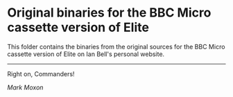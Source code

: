 # Original binaries for the BBC Micro cassette version of Elite

This folder contains the binaries from the original sources for the BBC Micro cassette version of Elite on Ian Bell's personal website.

---

Right on, Commanders!

_Mark Moxon_